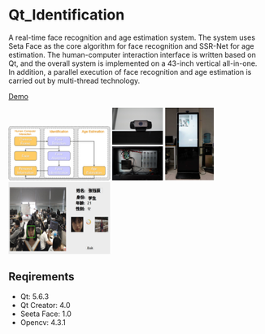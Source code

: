 # Qt_Identification

A real-time face recognition and age estimation system. 
The system uses Seta Face as the core algorithm for face recognition and SSR-Net for age estimation.
The human-computer interaction interface is written based on Qt, and the overall system is implemented on a 43-inch vertical all-in-one. In addition, a parallel execution of face recognition and age estimation is carried out by multi-thread technology.

[Demo](https://youtu.be/NF3fH1ATLVY)

<img src="https://github.com/ReedZyd/Qt_Identification/blob/main/imgs/overall.png" width = 200px>

<img src="https://github.com/ReedZyd/Qt_Identification/blob/main/imgs/all.png" width = 200px>

<img src="https://github.com/ReedZyd/Qt_Identification/blob/main/imgs/interface.png" width = 200px>


## Reqirements
* Qt: 5.6.3
* Qt Creator: 4.0
* Seeta Face: 1.0
* Opencv: 4.3.1
                                   
